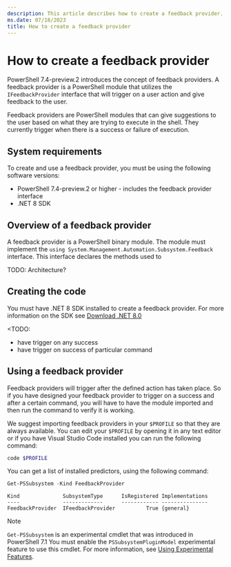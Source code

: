 ```yaml
---
description: This article describes how to create a feedback provider.
ms.date: 07/18/2023
title: How to create a feedback provider
---
```

# How to create a feedback provider

PowerShell 7.4-preview.2 introduces the concept of feedback providers. A feedback provider is a
PowerShell module that utilizes the `IFeedbackProvider` interface that will trigger on a user action
and give feedback to the user.

Feedback providers are PowerShell modules that can give suggestions to the user based on what they
are trying to execute in the shell. They currently trigger when there is a success or failure of execution. 

## System requirements

To create and use a feedback provider, you must be using the following software versions:

- PowerShell 7.4-preview.2 or higher - includes the feedback provider interface
- .NET 8 SDK 


## Overview of a feedback provider

A feedback provider is a PowerShell binary module. The module must implement the
`using System.Management.Automation.Subsystem.Feedback` interface. This interface
declares the methods used to <TODO>

TODO: Architecture?

## Creating the code

You must have .NET 8 SDK installed to create a feedback provider. For more information on the SDK
see [Download .NET 8.0](https://dotnet.microsoft.com/en-us/download/dotnet/8.0)

<TODO: 
- have trigger on any success
- have trigger on success of particular command 
>


## Using a feedback provider

Feedback providers will trigger after the defined action has taken place. So if you have designed
your feedback provider to trigger on a success and after a certain command, you will have to have
the module imported and then run the command to verify it is working.

We suggest importing feedback providers in your `$PROFILE` so that they are always available. You can edit your `$PROFILE` by opening it in any text editor or if you have Visual Studio Code installed you can run the following command:

```powershell
code $PROFILE
```

You can get a list of installed predictors, using the following command:

```powershell
Get-PSSubsystem -Kind FeedbackProvider
```

```Output
Kind              SubsystemType      IsRegistered Implementations
----              -------------      ------------ ---------------
FeedbackProvider  IFeedbackProvider          True {general}
```

> [!NOTE]
> `Get-PSSubsystem` is an experimental cmdlet that was introduced in PowerShell 7.1 You must enable
> the `PSSubsystemPluginModel` experimental feature to use this cmdlet. For more information, see
> [Using Experimental Features](../learn/experimental-features.md#pssubsystempluginmodel).